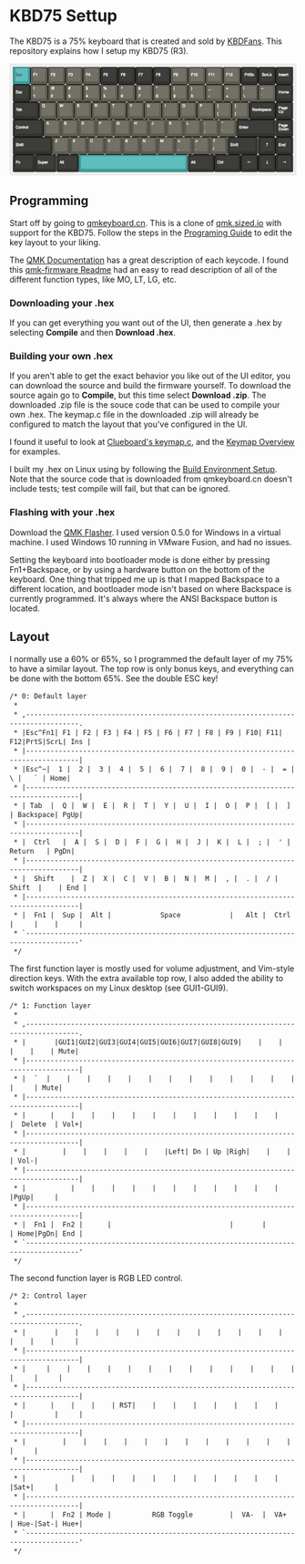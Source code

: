 # KBD75 Settup

The KBD75 is a 75% keyboard that is created and sold by [KBDFans](https://kbdfans.myshopify.com/). This repository explains how I setup my KBD75 (R3).

![Dolch KBD75](images/keyboard-layout.png)

## Programming

Start off by going to [qmkeyboard.cn](http://qmkeyboard.cn). This is a clone of [qmk.sized.io](http://qmk.sized.io) with support for the KBD75. Follow the steps in the [Programing Guide](docs/kbd75_programing.pdf) to edit the key layout to your liking.

The [QMK Documentation](https://docs.qmk.fm/keycodes.html) has a great description of each keycode. I found this [qmk-firmware Readme](https://github.com/joecridge/qmk-firmware) had an easy to read description of all of the different function types, like MO, LT, LG, etc.

### Downloading your .hex

If you can get everything you want out of the UI, then generate a .hex by selecting **Compile** and then **Download .hex**.

### Building your own .hex

If you aren't able to get the exact behavior you like out of the UI editor, you can download the source and build the firmware yourself. To download the source again go to **Compile**, but this time select **Download .zip**. The downloaded .zip file is the souce code that can be used to compile your own .hex. The keymap.c file in the downloaded .zip will already be configured to match the layout that you've configured in the UI.

I found it useful to look at [Clueboard's keymap.c](https://github.com/qmk/qmk_firmware/blob/master/keyboards/clueboard/keymaps/default/keymap.c), and the [Keymap Overview](https://docs.qmk.fm/keymap.html) for examples.

I built my .hex on Linux using by following the [Build Environment Setup](https://docs.qmk.fm/build_environment_setup.html). Note that the source code that is downloaded from qmkeyboard.cn doesn't include tests; test compile will fail, but that can be ignored.

### Flashing with your .hex

Download the [QMK Flasher](https://github.com/qmk/qmk_flasher/releases/tag/v0.5.0/). I used version 0.5.0 for Windows in a virtual machine. I used Windows 10 running in VMware Fusion, and had no issues.

Setting the keyboard into bootloader mode is done either by pressing Fn1+Backspace, or by using a hardware button on the bottom of the keyboard. One thing that tripped me up is that I mapped Backspace to a different location, and bootloader mode isn't based on where Backspace is currently programmed. It's always where the ANSI Backspace button is located.

## Layout

I normally use a 60% or 65%, so I programmed the default layer of my 75% to have a similar layout. The top row is only bonus keys, and everything can be done with the bottom 65%. See the double ESC key!

    /* 0: Default layer
     *
     * ,-----------------------------------------------------------------------------------.
     * |Esc^Fn1| F1 | F2 | F3 | F4 | F5 | F6 | F7 | F8 | F9 | F10| F11| F12|PrtS|ScrL| Ins |
     * |-----------------------------------------------------------------------------------|
     * |Esc^~|  1 |  2 |  3 |  4 |  5 |  6 |  7 |  8 |  9 |  0 |  - |  = |   \ |   ` | Home|
     * |-----------------------------------------------------------------------------------|
     * | Tab  |  Q |  W |  E |  R |  T |  Y |  U |  I |  O |  P |  [ |  ] | Backspace| PgUp|
     * |-----------------------------------------------------------------------------------|
     * |  Ctrl   |  A |  S |  D |  F |  G |  H |  J |  K |  L |  ; |  ' |   Return   | PgDn|
     * |-----------------------------------------------------------------------------------|
     * |  Shift    |  Z |  X |  C |  V |  B |  N |  M |  , |  . |  / |   Shift  |    | End |
     * |-----------------------------------------------------------------------------------|
     * |  Fn1 |  Sup |  Alt |            Space            |   Alt |  Ctrl |     |    |     |
     * `-----------------------------------------------------------------------------------'
     */

The first function layer is mostly used for volume adjustment, and Vim-style direction keys. With the extra available top row, I also added the ability to switch workspaces on my Linux desktop (see GUI1-GUI9).

    /* 1: Function layer
     *
     * ,-----------------------------------------------------------------------------------.
     * |       |GUI1|GUI2|GUI3|GUI4|GUI5|GUI6|GUI7|GUI8|GUI9|    |    |    |    |    | Mute|
     * |-----------------------------------------------------------------------------------|
     * |  `  |    |    |    |    |    |    |    |    |    |    |    |    |     |     | Mute|
     * |-----------------------------------------------------------------------------------|
     * |      |    |    |    |    |    |    |    |    |    |    |    |    |  Delete  | Vol+|
     * |-----------------------------------------------------------------------------------|
     * |         |    |    |    |    |    |Left| Dn | Up |Righ|    |    |            | Vol-|
     * |-----------------------------------------------------------------------------------|
     * |           |    |    |    |    |    |    |    |    |    |    |          |PgUp|     |
     * |-----------------------------------------------------------------------------------|
     * |  Fn1 |  Fn2 |      |                             |       |       | Home|PgDn| End |
     * `-----------------------------------------------------------------------------------'
     */

The second function layer is RGB LED control.

    /* 2: Control layer
     *
     * ,-----------------------------------------------------------------------------------.
     * |       |    |    |    |    |    |    |    |    |    |    |    |    |    |    |     |
     * |-----------------------------------------------------------------------------------|
     * |     |    |    |    |    |    |    |    |    |    |    |    |    |     |     |     |
     * |-----------------------------------------------------------------------------------|
     * |      |    |    |    | RST|    |    |    |    |    |    |    |    |          |     |
     * |-----------------------------------------------------------------------------------|
     * |         |    |    |    |    |    |    |    |    |    |    |    |            |     |
     * |-----------------------------------------------------------------------------------|
     * |           |    |    |    |    |    |    |    |    |    |    |          |Sat+|     |
     * |-----------------------------------------------------------------------------------|
     * |      |  Fn2 | Mode |          RGB Toggle         |  VA-  |  VA+  | Hue-|Sat-| Hue+|
     * `-----------------------------------------------------------------------------------'
     */
